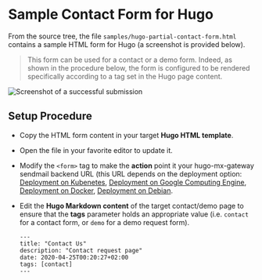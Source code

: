 
# Sample Contact Form for Hugo

From the source tree, the file `samples/hugo-partial-contact-form.html` contains a sample HTML form for Hugo (a screenshot is provided below). 

> This form can be used for a contact or a demo form. Indeed, as shown in the procedure below, the form is configured to be rendered specifically according to a tag set in the Hugo page content.

![Screenshot of a successful submission](../screenshots/form-submitted-and-processed-with-success.png)

## Setup Procedure

* Copy the HTML form content in your target **Hugo HTML template**.
* Open the file in your favorite editor to update it. 
* Modify the `<form>` tag to make the **action** point it your hugo-mx-gateway sendmail backend URL (this URL depends on the deployment option: [Deployment on Kubenetes](./deployment-on-kubernetes.md), [Deployment on Google Computing Engine](./deployment-on-kubernetes.md), [Deployment on Docker](./deployment-on-kubernetes.md), [Deployment on Debian](./deployment-on-debian.md).
* Edit the **Hugo Markdown content** of the target contact/demo page to ensure that the **tags** parameter holds an appropriate value (i.e. `contact` for a contact form, or `demo` for a demo request form).

   ```
   ---
   title: "Contact Us"
   description: "Contact request page"
   date: 2020-04-25T00:20:27+02:00
   tags: [contact]
   ---
   ```